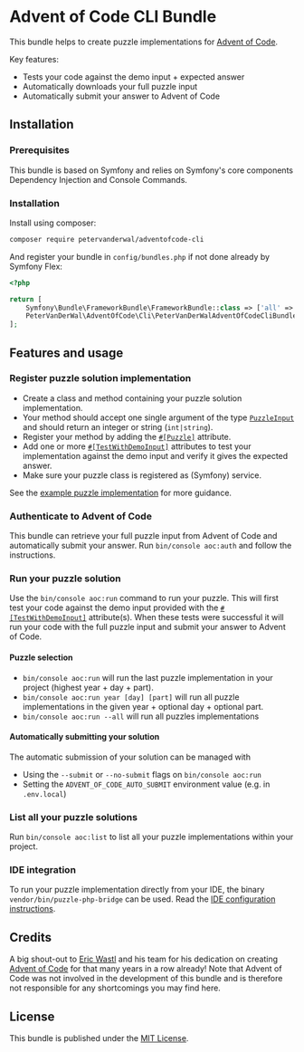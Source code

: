 # Advent of Code CLI Bundle

This bundle helps to create puzzle implementations for [Advent of Code](https://adventofcode.com/).

Key features:
* Tests your code against the demo input + expected answer
* Automatically downloads your full puzzle input
* Automatically submit your answer to Advent of Code

## Installation

### Prerequisites
This bundle is based on Symfony and relies on Symfony's core components Dependency Injection and Console Commands.

### Installation
Install using composer:
```bash
composer require petervanderwal/adventofcode-cli
```
And register your bundle in `config/bundles.php` if not done already by Symfony Flex:
```php
<?php

return [
    Symfony\Bundle\FrameworkBundle\FrameworkBundle::class => ['all' => true],
    PeterVanDerWal\AdventOfCode\Cli\PeterVanDerWalAdventOfCodeCliBundle::class => ['all' => true],
];
```

## Features and usage

### Register puzzle solution implementation
* Create a class and method containing your puzzle solution implementation.
* Your method should accept one single argument of the type [`PuzzleInput`](src/Model/PuzzleInput.php) and should return
  an integer or string (`int|string`).
* Register your method by adding the [`#[Puzzle]`](src/Attribute/Puzzle.php) attribute. 
* Add one or more [`#[TestWithDemoInput]`](src/Attribute/TestWithDemoInput.php) attributes to test your 
  implementation against the demo input and verify it gives the expected answer.
* Make sure your puzzle class is registered as (Symfony) service.

See the [example puzzle implementation](docs/example-puzzle-implementation.md) for more guidance.

### Authenticate to Advent of Code
This bundle can retrieve your full puzzle input from Advent of Code and automatically submit your answer. Run
`bin/console aoc:auth` and follow the instructions.

### Run your puzzle solution
Use the `bin/console aoc:run` command to run your puzzle. This will first test your code against the demo input provided
with the [`#[TestWithDemoInput]`](src/Attribute/TestWithDemoInput.php) attribute(s). When these tests were successful 
it will run your code with the full puzzle input and submit your answer to Advent of Code.

#### Puzzle selection
* `bin/console aoc:run` will run the last puzzle implementation in your project (highest year + day + part).
* `bin/console aoc:run year [day] [part]` will run all puzzle implementations in the given year + optional day + optional part.
* `bin/console aoc:run --all` will run all puzzles implementations

#### Automatically submitting your solution
The automatic submission of your solution can be managed with
* Using the `--submit` or `--no-submit` flags on `bin/console aoc:run`
* Setting the `ADVENT_OF_CODE_AUTO_SUBMIT` environment value (e.g. in `.env.local`)

### List all your puzzle solutions
Run `bin/console aoc:list` to list all your puzzle implementations within your project.

### IDE integration
To run your puzzle implementation directly from your IDE, the binary `vendor/bin/puzzle-php-bridge` can be used. Read 
the [IDE configuration instructions](docs/puzzle-php-bridge.md).

## Credits
A big shout-out to [Eric Wastl](http://was.tl/) and his team for his dedication on creating [Advent of Code](https://adventofcode.com/)
for that many years in a row already! Note that Advent of Code was not involved in the development of this bundle and is 
therefore not responsible for any shortcomings you may find here.

## License
This bundle is published under the [MIT License](LICENSE.md).
